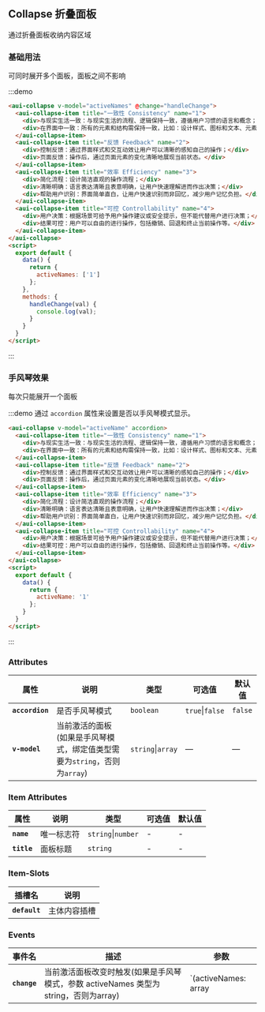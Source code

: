 ## Collapse 折叠面板

通过折叠面板收纳内容区域

### 基础用法

可同时展开多个面板，面板之间不影响

:::demo
```html
<aui-collapse v-model="activeNames" @change="handleChange">
  <aui-collapse-item title="一致性 Consistency" name="1">
    <div>与现实生活一致：与现实生活的流程、逻辑保持一致，遵循用户习惯的语言和概念；</div>
    <div>在界面中一致：所有的元素和结构需保持一致，比如：设计样式、图标和文本、元素的位置等。</div>
  </aui-collapse-item>
  <aui-collapse-item title="反馈 Feedback" name="2">
    <div>控制反馈：通过界面样式和交互动效让用户可以清晰的感知自己的操作；</div>
    <div>页面反馈：操作后，通过页面元素的变化清晰地展现当前状态。</div>
  </aui-collapse-item>
  <aui-collapse-item title="效率 Efficiency" name="3">
    <div>简化流程：设计简洁直观的操作流程；</div>
    <div>清晰明确：语言表达清晰且表意明确，让用户快速理解进而作出决策；</div>
    <div>帮助用户识别：界面简单直白，让用户快速识别而非回忆，减少用户记忆负担。</div>
  </aui-collapse-item>
  <aui-collapse-item title="可控 Controllability" name="4">
    <div>用户决策：根据场景可给予用户操作建议或安全提示，但不能代替用户进行决策；</div>
    <div>结果可控：用户可以自由的进行操作，包括撤销、回退和终止当前操作等。</div>
  </aui-collapse-item>
</aui-collapse>
<script>
  export default {
    data() {
      return {
        activeNames: ['1']
      };
    },
    methods: {
      handleChange(val) {
        console.log(val);
      }
    }
  }
</script>
```
:::

### 手风琴效果

每次只能展开一个面板

:::demo 通过 `accordion` 属性来设置是否以手风琴模式显示。
```html
<aui-collapse v-model="activeName" accordion>
  <aui-collapse-item title="一致性 Consistency" name="1">
    <div>与现实生活一致：与现实生活的流程、逻辑保持一致，遵循用户习惯的语言和概念；</div>
    <div>在界面中一致：所有的元素和结构需保持一致，比如：设计样式、图标和文本、元素的位置等。</div>
  </aui-collapse-item>
  <aui-collapse-item title="反馈 Feedback" name="2">
    <div>控制反馈：通过界面样式和交互动效让用户可以清晰的感知自己的操作；</div>
    <div>页面反馈：操作后，通过页面元素的变化清晰地展现当前状态。</div>
  </aui-collapse-item>
  <aui-collapse-item title="效率 Efficiency" name="3">
    <div>简化流程：设计简洁直观的操作流程；</div>
    <div>清晰明确：语言表达清晰且表意明确，让用户快速理解进而作出决策；</div>
    <div>帮助用户识别：界面简单直白，让用户快速识别而非回忆，减少用户记忆负担。</div>
  </aui-collapse-item>
  <aui-collapse-item title="可控 Controllability" name="4">
    <div>用户决策：根据场景可给予用户操作建议或安全提示，但不能代替用户进行决策；</div>
    <div>结果可控：用户可以自由的进行操作，包括撤销、回退和终止当前操作等。</div>
  </aui-collapse-item>
</aui-collapse>
<script>
  export default {
    data() {
      return {
        activeName: '1'
      };
    }
  }
</script>
```
:::

### Attributes

| 属性            | 说明                                                                      | 类型              | 可选值          | 默认值  |
| --------------- | ------------------------------------------------------------------------- | ----------------- | --------------- | ------- |
| **`accordion`** | 是否手风琴模式                                                            | `boolean`         | `true`\|`false` | `false` |
| **`v-model`**     | 当前激活的面板(如果是手风琴模式，绑定值类型需要为`string`，否则为`array`) | `string`\|`array` | —               | —       |
### Item Attributes

| 属性        | 说明       | 类型               | 可选值 | 默认值 |
| ----------- | ---------- | ------------------ | ------ | ------ |
| **`name`**  | 唯一标志符 | `string`\|`number` | -      | -      |
| **`title`** | 面板标题   | `string`           | -      | -      |

### Item-Slots

| **插槽名**    | **说明**     |
| ------------- | ------------ |
| **`default`** | 主体内容插槽 |

### Events

| 事件名       | 描述                                                                                 | 参数                          |
| ------------ | ------------------------------------------------------------------------------------ | ----------------------------- |
| **`change`** | 当前激活面板改变时触发(如果是手风琴模式，参数 activeNames 类型为string，否则为array) | `(activeNames: array|string)` |

